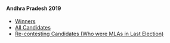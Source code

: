 #### Andhra Pradesh 2019
  * [Winners](https://www.myneta.info/andhrapradesh2019/index.php?action=show_winners&sort=default)
  * [All Candidates](https://www.myneta.info/andhrapradesh2019/)
  * [ Re-contesting Candidates (Who were MLAs in Last Election)](https://www.myneta.info/andhrapradesh2019/index.php?action=recontestAssetsComparison)